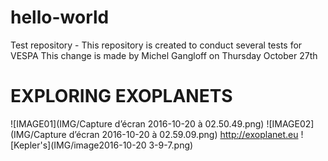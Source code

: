 # hello-world
Test repository - This repository is created to conduct several tests for VESPA
This change is made by Michel Gangloff on Thursday October 27th
# EXPLORING EXOPLANETS
![IMAGE01](IMG/Capture d’écran 2016-10-20 à 02.50.49.png)
![IMAGE02](IMG/Capture d’écran 2016-10-20 à 02.59.09.png)
http://exoplanet.eu
![Kepler's](IMG/image2016-10-20 3-9-7.png)


